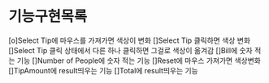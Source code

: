 # 기능구현목록
[o]Select Tip에 마우스를 가져가면 색상이 변화
[]Select Tip 클릭하면 색상 변화
[]Select Tip 클릭 상태에서 다른 하나 클릭하면 그걸로 색상이 옮겨감
[]Bill에 숫자 적는 기능
[]Number of People에 숫자 적는 기능
[]Reset에 마우스 가져가면 색상변화
[]TipAmount에 result띄우는 기능
[]Total에 result띄우는 기능